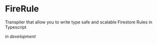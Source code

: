 # FireRule

Transpiler that allow you to write type safe and scalable Firestore Rules in Typescript

_in development_
